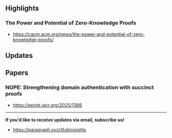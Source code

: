 ## Highlights
### The Power and Potential of Zero-Knowledge Proofs
- <https://cacm.acm.org/news/the-power-and-potential-of-zero-knowledge-proofs/>

## Updates

## Papers

### NOPE: Strengthening domain authentication with succinct proofs
- <https://eprint.iacr.org/2025/1366>

---
**If you’d like to receive updates via email, subscribe us!**

- <https://paragraph.xyz/@zkinsights>
